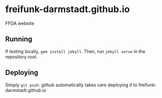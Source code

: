freifunk-darmstadt.github.io
============================

FFDA website

## Running
If testing locally, `gem install jekyll`. Then, run `jekyll serve` in the repository root.

## Deploying
Simply `git push`. github automatically takes care deploying it to freifunk-darmstadt.github.io

